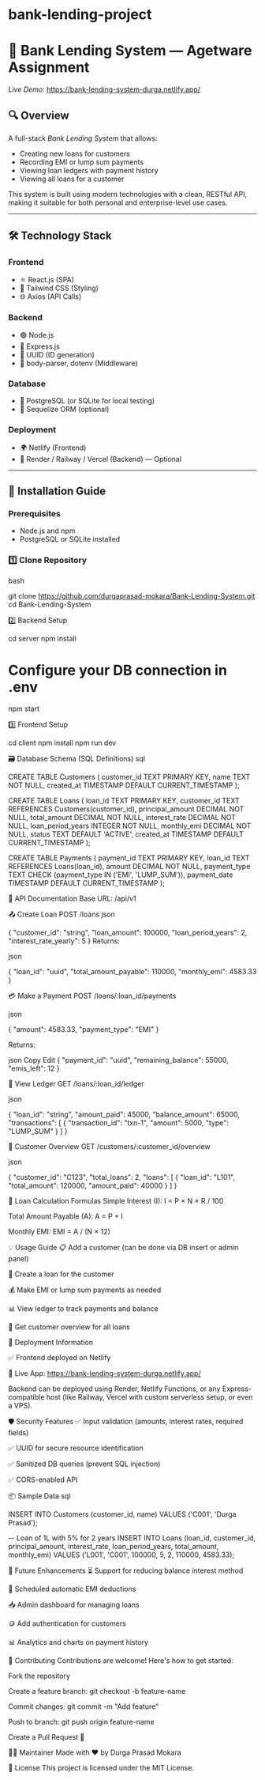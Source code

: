 # bank-lending-project
# 🏦 Bank Lending System — Agetware Assignment

*Live Demo:* https://bank-lending-system-durga.netlify.app/

## 🔍 Overview

A full-stack *Bank Lending System* that allows:

- Creating new loans for customers
- Recording EMI or lump sum payments
- Viewing loan ledgers with payment history
- Viewing all loans for a customer

This system is built using modern technologies with a clean, RESTful API, making it suitable for both personal and enterprise-level use cases.

---

## 🛠 Technology Stack

### Frontend
- ⚛ React.js (SPA)
- 🎨 Tailwind CSS (Styling)
- 🌐 Axios (API Calls)

### Backend
- 🟢 Node.js
- 🚂 Express.js
- 🔐 UUID (ID generation)
- 🧮 body-parser, dotenv (Middleware)

### Database
- 🐘 PostgreSQL (or SQLite for local testing)
- 🧰 Sequelize ORM (optional)

### Deployment
- 🌍 Netlify (Frontend)
- 🚀 Render / Railway / Vercel (Backend) — Optional

---

## 🧩 Installation Guide

### Prerequisites
- Node.js and npm
- PostgreSQL or SQLite installed

### 1️⃣ Clone Repository

bash

git clone https://github.com/durgaprasad-mokara/Bank-Lending-System.git
cd Bank-Lending-System


2️⃣ Backend Setup

cd server
npm install
# Configure your DB connection in .env
npm start

3️⃣ Frontend Setup

cd client
npm install
npm run dev

🗃 Database Schema (SQL Definitions)
sql

CREATE TABLE Customers (
  customer_id TEXT PRIMARY KEY,
  name TEXT NOT NULL,
  created_at TIMESTAMP DEFAULT CURRENT_TIMESTAMP
);

CREATE TABLE Loans (
  loan_id TEXT PRIMARY KEY,
  customer_id TEXT REFERENCES Customers(customer_id),
  principal_amount DECIMAL NOT NULL,
  total_amount DECIMAL NOT NULL,
  interest_rate DECIMAL NOT NULL,
  loan_period_years INTEGER NOT NULL,
  monthly_emi DECIMAL NOT NULL,
  status TEXT DEFAULT 'ACTIVE',
  created_at TIMESTAMP DEFAULT CURRENT_TIMESTAMP
);

CREATE TABLE Payments (
  payment_id TEXT PRIMARY KEY,
  loan_id TEXT REFERENCES Loans(loan_id),
  amount DECIMAL NOT NULL,
  payment_type TEXT CHECK (payment_type IN ('EMI', 'LUMP_SUM')),
  payment_date TIMESTAMP DEFAULT CURRENT_TIMESTAMP
);


📡 API Documentation
Base URL: /api/v1

📤 Create Loan
POST /loans
json

{
  "customer_id": "string",
  "loan_amount": 100000,
  "loan_period_years": 2,
  "interest_rate_yearly": 5
}
Returns:

json

{
  "loan_id": "uuid",
  "total_amount_payable": 110000,
  "monthly_emi": 4583.33
}

💳 Make a Payment
POST /loans/:loan_id/payments

json

{
  "amount": 4583.33,
  "payment_type": "EMI"
}

Returns:

json
Copy
Edit
{
  "payment_id": "uuid",
  "remaining_balance": 55000,
  "emis_left": 12
}

📒 View Ledger
GET /loans/:loan_id/ledger

json

{
  "loan_id": "string",
  "amount_paid": 45000,
  "balance_amount": 65000,
  "transactions": [
    {
      "transaction_id": "txn-1",
      "amount": 5000,
      "type": "LUMP_SUM"
    }
  ]
}

🧾 Customer Overview
GET /customers/:customer_id/overview

json

{
  "customer_id": "C123",
  "total_loans": 2,
  "loans": [
    {
      "loan_id": "L101",
      "total_amount": 120000,
      "amount_paid": 40000
    }
  ]
}

🧮 Loan Calculation Formulas
Simple Interest (I): I = P × N × R / 100

Total Amount Payable (A): A = P + I

Monthly EMI: EMI = A / (N × 12)

💡 Usage Guide
📋 Add a customer (can be done via DB insert or admin panel)

📝 Create a loan for the customer

💰 Make EMI or lump sum payments as needed

📊 View ledger to track payments and balance

🧾 Get customer overview for all loans

🚀 Deployment Information

✅ Frontend deployed on Netlify

🔗 Live App: https://bank-lending-system-durga.netlify.app/

Backend can be deployed using Render, Netlify Functions, or any Express-compatible host (like Railway, Vercel with custom serverless setup, or even a VPS).

🛡 Security Features
✅ Input validation (amounts, interest rates, required fields)

✅ UUID for secure resource identification

✅ Sanitized DB queries (prevent SQL injection)

✅ CORS-enabled API

📦 Sample Data
sql

INSERT INTO Customers (customer_id, name) VALUES ('C001', 'Durga Prasad');

-- Loan of 1L with 5% for 2 years
INSERT INTO Loans (loan_id, customer_id, principal_amount, interest_rate, loan_period_years, total_amount, monthly_emi)
VALUES ('L001', 'C001', 100000, 5, 2, 110000, 4583.33);

🌱 Future Enhancements
⏳ Support for reducing balance interest method

📆 Scheduled automatic EMI deductions

📥 Admin dashboard for managing loans

🪙 Add authentication for customers

📊 Analytics and charts on payment history

🤝 Contributing
Contributions are welcome! Here's how to get started:

Fork the repository

Create a feature branch: git checkout -b feature-name

Commit changes: git commit -m "Add feature"

Push to branch: git push origin feature-name

Create a Pull Request 🎉

🧑‍💻 Maintainer
Made with ❤ by Durga Prasad Mokara

📄 License
This project is licensed under the MIT License.
